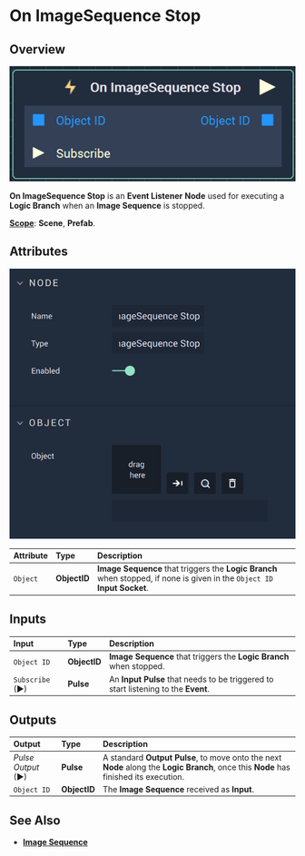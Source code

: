 # On ImageSequence Stop

## Overview

![The On ImageSequence Stop Node.](../../../.gitbook/assets/onimagesequencestopnode.png)

**On ImageSequence Stop** is an **Event Listener** **Node** used for executing a **Logic Branch** when an **Image Sequence** is stopped.

[**Scope**](../../overview.md#scopes): **Scene**, **Prefab**.

## Attributes

![The on ImageSequence Stop Node Attributes.](../../../.gitbook/assets/onimagesequencestopattributes.png)

| Attribute | Type | Description |
| :--- | :--- | :--- |
| `Object` | **ObjectID** | **Image Sequence** that triggers the **Logic Branch** when stopped, if none is given in the `Object ID` **Input Socket**. |

## Inputs

| Input | Type | Description |
| :--- | :--- | :--- |
| `Object ID` | **ObjectID** | **Image Sequence** that triggers the **Logic Branch** when stopped. |
| `Subscribe` (►)|**Pulse** | An **Input Pulse** that needs to be triggered to start listening to the **Event**. |

## Outputs

| Output | Type | Description |
| :--- | :--- | :--- |
| _Pulse Output_ \(►\) | **Pulse** | A standard **Output Pulse**, to move onto the next **Node** along the **Logic Branch**, once this **Node** has finished its execution. |
| `Object ID` | **ObjectID** |  The **Image Sequence** received as **Input**. | 

## See Also

* [**Image Sequence**](./)

